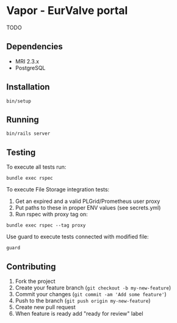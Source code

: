 # Vapor - EurValve portal

TODO

## Dependencies

  * MRI 2.3.x
  * PostgreSQL

## Installation

```
bin/setup
```

## Running

```
bin/rails server
```

## Testing

To execute all tests run:

```
bundle exec rspec
```

To execute File Storage integration tests:
1. Get an expired and a valid PLGrid/Prometheus user proxy
2. Put paths to these in proper ENV values (see secrets.yml)
3. Run rspec with proxy tag on:

```
bundle exec rspec --tag proxy
```

Use guard to execute tests connected with modified file:

```
guard
```

## Contributing

1. Fork the project
2. Create your feature branch (`git checkout -b my-new-feature`)
3. Commit your changes (`git commit -am 'Add some feature'`)
4. Push to the branch (`git push origin my-new-feature`)
5. Create new pull request
6. When feature is ready add "ready for review" label
